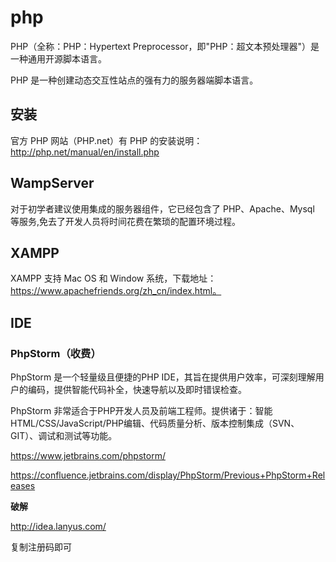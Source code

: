 # php
PHP（全称：PHP：Hypertext Preprocessor，即"PHP：超文本预处理器"）是一种通用开源脚本语言。

PHP 是一种创建动态交互性站点的强有力的服务器端脚本语言。

## 安装
官方 PHP 网站（PHP.net）有 PHP 的安装说明： http://php.net/manual/en/install.php

## WampServer
对于初学者建议使用集成的服务器组件，它已经包含了 PHP、Apache、Mysql 等服务,免去了开发人员将时间花费在繁琐的配置环境过程。

## XAMPP
XAMPP 支持 Mac OS 和 Window 系统，下载地址：https://www.apachefriends.org/zh_cn/index.html。

## IDE
### PhpStorm（收费）

PhpStorm 是一个轻量级且便捷的PHP IDE，其旨在提供用户效率，可深刻理解用户的编码，提供智能代码补全，快速导航以及即时错误检查。

PhpStorm 非常适合于PHP开发人员及前端工程师。提供诸于：智能HTML/CSS/JavaScript/PHP编辑、代码质量分析、版本控制集成（SVN、GIT）、调试和测试等功能。

https://www.jetbrains.com/phpstorm/

https://confluence.jetbrains.com/display/PhpStorm/Previous+PhpStorm+Releases

**破解**

http://idea.lanyus.com/

复制注册码即可

